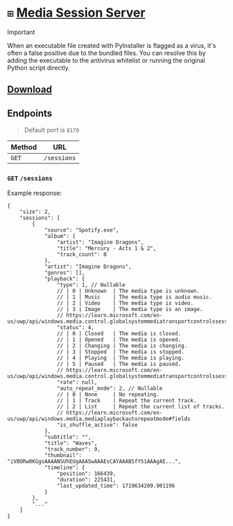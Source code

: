 # `⊞` [Media Session Server](https://learn.microsoft.com/en-us/uwp/api/windows.media.control)

> [!IMPORTANT]  
> When an executable file created with PyInstaller is flagged as a virus, it's often a false positive due to the bundled files. You can resolve this by adding the executable to the antivirus whitelist or running the original Python script directly.

## [Download](https://nightly.link/FlyTri/media-sessions-server/workflows/build/main/Executable)

## Endpoints

> Default port is `8170` 

| Method | URL         |
|--------|-------------|
| `GET`  | `/sessions` |

### `GET` `/sessions`

Example response:

```json5
{
    "size": 2,
    "sessions": [
        {
            "source": "Spotify.exe",
            "album": {
                "artist": "Imagine Dragons",
                "title": "Mercury - Acts 1 & 2",
                "track_count": 0
            },
            "artist": "Imagine Dragons",
            "genres": [],
            "playback": {
                "type": 1, // Nullable
                // | 0 | Unknown  | The media type is unknown.
                // | 1 | Music    | The media type is audio music. 
                // | 2 | Video    | The media type is video.
                // | 3 | Image    | The media type is an image.
                // https://learn.microsoft.com/en-us/uwp/api/windows.media.control.globalsystemmediatransportcontrolssessionplaybackstatus#fields
                "status": 4, 
                // | 0 | Closed   | The media is closed.
                // | 1 | Opened   | The media is opened.
                // | 2 | Changing | The media is changing.
                // | 3 | Stopped  | The media is stopped.
                // | 4 | Playing  | The media is playing.
                // | 5 | Paused   | The media is paused.
                // https://learn.microsoft.com/en-us/uwp/api/windows.media.control.globalsystemmediatransportcontrolssessionplaybackstatus#fields
                "rate": null,
                "auto_repeat_mode": 2, // Nullable
                // | 0 | None     | No repeating.
                // | 1 | Track    | Repeat the current track.
                // | 2 | List     | Repeat the current list of tracks.
                // https://learn.microsoft.com/en-us/uwp/api/windows.media.mediaplaybackautorepeatmode#fields
                "is_shuffle_active": false
            },
            "subtitle": "",
            "title": "Waves",
            "track_number": 9,
            "thumbnail": "iVBORw0KGgoAAAANSUhEUgAAASwAAAEsCAYAAAB5fY51AAAgAE...",
            "timeline": {
                "position": 166439,
                "duration": 225431,
                "last_updated_time": 1719634209.901196
            }
        },
        "..."
    ]
}
```